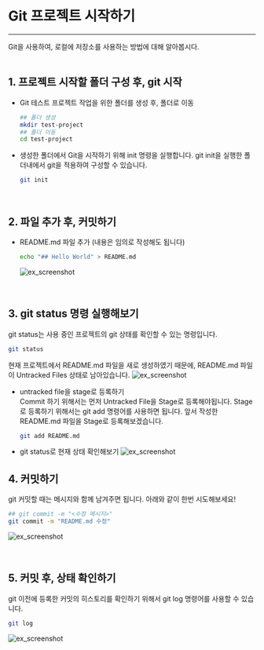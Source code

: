 # Git 프로젝트 시작하기
* * *      
Git을 사용하여, 로컬에 저장소를 사용하는 방법에 대해 알아봅시다.   
<br>

## 1. 프로젝트 시작할 폴더 구성 후, git 시작
- Git 테스트 프로젝트 작업을 위한 폴더를 생성 후, 폴더로 이동
    ``` bash
    ## 폴더 생성
    mkdir test-project
    ## 폴더 이동
    cd test-project
    ```
- 생성한 폴더에서 Git을 시작하기 위해 init 명령을 실행합니다. git init을 실행한 폴더내에서 git을 적용하여 구성할 수 있습니다.
    ``` bash
    git init
    ```   

<br>

## 2. 파일 추가 후, 커밋하기
- README.md 파일 추가 (내용은 임의로 작성해도 됩니다)
    ``` bash
    echo "## Hello World" > README.md
    ```
    ![ex_screenshot](./assets//readme.png)

<br>

## 3. git status 명령 실행해보기  
git status는 사용 중인 프로젝트의 git 상태를 확인할 수 있는 명령입니다.   
``` bash
git status
```
현재 프로젝트에서 README.md 파일을 새로 생성하였기 때문에, README.md 파일이 Untracked Files 상태로 남아있습니다.
![ex_screenshot](./assets//gitstatus.png)

- untracked file을 stage로 등록하기   
Commit 하기 위해서는 먼저 Untracked File을 Stage로 등록해야됩니다. Stage로 등록하기 위해서는 git add 명령어를 사용하면 됩니다. 앞서 작성한 README.md 파일을 Stage로 등록해보겠습니다.
    ``` bash
    git add README.md
    ```
- git status로 현재 상태 확인해보기
![ex_screenshot](./assets//gitadd.png)

## 4. 커밋하기
git 커밋할 때는 메시지와 함께 남겨주면 됩니다. 아래와 같이 한번 시도해보세요!

``` bash
## git commit -m "<수정 메시지>"
git commit -m "README.md 수정"
```

![ex_screenshot](./assets//gitcommit.png)

<br>

## 5. 커밋 후, 상태 확인하기
git 이전에 등록한 커밋의 히스토리를 확인하기 위해서 git log 명령어를 사용할 수 있습니다. 
``` bash
git log
```
![ex_screenshot](./assets//gitlog.png)
